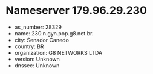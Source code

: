 # Nameserver 179.96.29.230

* as_number: 28329
* name: 230.n.gyn.pop.g8.net.br.
* city: Senador Canedo
* country: BR
* organization: G8 NETWORKS LTDA
* version: Unknown
* dnssec: Unknown
